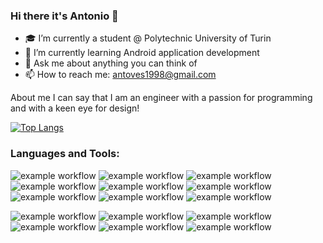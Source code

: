 ### Hi there it's Antonio 👋

- 🎓 I’m currently a student @ Polytechnic University of Turin
- 🌱 I’m currently learning Android application development
- 💬 Ask me about anything you can think of
- 📫 How to reach me: antoves1998@gmail.com

About me I can say that I am an engineer with a passion for programming and with a keen eye for design!

[![Top Langs](https://github-readme-stats.vercel.app/api/top-langs/?username=anuraghazra&layout=compact)](https://github.com/anuraghazra/github-readme-stats)
  
### Languages and Tools:
![example workflow](https://img.shields.io/badge/Python-3776AB?style=for-the-badge&logo=python&logoColor=white)
![example workflow](https://img.shields.io/badge/HTML-239120?style=for-the-badge&logo=html5&logoColor=white)
![example workflow](https://img.shields.io/badge/CSS-239120?&style=for-the-badge&logo=css3&logoColor=white)
![example workflow](https://img.shields.io/badge/JavaScript-F7DF1E?style=for-the-badge&logo=javascript&logoColor=black)
![example workflow](https://img.shields.io/badge/Node.js-43853D?style=for-the-badge&logo=node.js&logoColor=white)
![example workflow](https://img.shields.io/badge/C%2B%2B-00599C?style=for-the-badge&logo=c%2B%2B&logoColor=white)
![example workflow](https://img.shields.io/badge/Java-ED8B00?style=for-the-badge&logo=java&logoColor=white)
![example workflow](https://img.shields.io/badge/Kotlin-0095D5?&style=for-the-badge&logo=kotlin&logoColor=white)
![example workflow](https://img.shields.io/badge/React-20232A?style=for-the-badge&logo=react&logoColor=61DAFB)

![example workflow](https://img.shields.io/badge/Bootstrap-563D7C?style=for-the-badge&logo=bootstrap&logoColor=white)
![example workflow](https://img.shields.io/badge/MySQL-00000F?style=for-the-badge&logo=mysql&logoColor=white)
![example workflow](https://img.shields.io/badge/C%2B%2B-00599C?style=for-the-badge&logo=c%2B%2B&logoColor=white)
![example workflow](https://img.shields.io/badge/Java-ED8B00?style=for-the-badge&logo=java&logoColor=white)
![example workflow](https://img.shields.io/badge/Kotlin-0095D5?&style=for-the-badge&logo=kotlin&logoColor=white)
![example workflow](https://img.shields.io/badge/React-20232A?style=for-the-badge&logo=react&logoColor=61DAFB)
<!--
**mrwasp98/mrwasp98** is a ✨ _special_ ✨ repository because its `README.md` (this file) appears on your GitHub profile.

Here are some ideas to get you started:

- 🔭 I’m currently working on ...
- 🌱 I’m currently learning ...
- 👯 I’m looking to collaborate on ...
- 🤔 I’m looking for help with ...
- 💬 Ask me about ...
- 📫 How to reach me: ...
- 😄 Pronouns: ...
- ⚡ Fun fact: ...
-->
